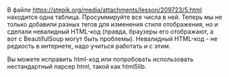 В файле https://stepik.org/media/attachments/lesson/209723/5.html находится одна таблица. Просуммируйте все числа в ней. Теперь мы не только добавили разных тегов для изменения стиля отображения, но и сделали невалидный HTML-код (правда, браузеры его отображают, а вот с BeautifulSoup могут быть проблемы). Невалидный HTML-код - не редкость в интернете, надо учиться работать и с этим.

Вы можете исправить html-код или попробовать использовать нестандартный парсер html, такой как html5lib.
